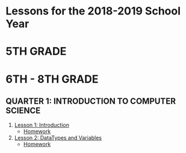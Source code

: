 # Lessons for the 2018-2019 School Year

# 5TH GRADE

# 6TH - 8TH GRADE

## QUARTER 1: INTRODUCTION TO COMPUTER SCIENCE

1. [Lesson 1: Introduction](https://github.com/ECS-CS/2018-2019/blob/master/6-8th/lessons/Lesson1/Lesson1_Introduction.md)
   - [Homework](https://github.com/ECS-CS/2018-2019/blob/master/6-8th/lessons/Lesson1/Lesson1_Introduction.md#homework)
2. [Lesson 2: DataTypes and Variables](https://github.com/ECS-CS/2018-2019/blob/master/6-8th/lessons/Lesson2/Lesson2_DataTypesVariables.md)
   - [Homework](https://github.com/ECS-CS/2018-2019/blob/master/6-8th/lessons/Lesson2/Lesson2_DataTypesVariables.md#homework)
